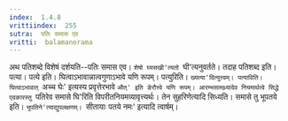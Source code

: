 ```yaml
---
index:  1.4.8
vrittiindex:  255
sutra:  पतिः समास एव
vritti:  balamanorama 
---
```


अथ पतिशब्दे विशेषं दर्शयति--पतिः समास एव। `शेषो घ्यसखी'त्यतो `घी'त्यनुवर्तते। तदाह पतिशब्द इति। पत्या। पत्ये इति। घित्वाऽभावान्नात्वगुणाऽभावे यणि रूपम्। पत्युरिति। `ख्यत्या'दित्युत्त्वम्। पत्याविति। घित्वाऽभावात् `अच्च घेः' इत्यस्य प्रवृत्तेरभावे `औत्' इति ङेरौत्त्वे यणि रूपम्। आरम्भसामथ्र्यादेव नियमार्थत्वे सिद्धे एवकारस्तु `पतिरेव समासे घि'रिति विपरीतनियमव्यावृत्त्यर्थः। तेन सुहरिणेत्यादि सिध्यति। समासे तु भूपतये इति। `भूपतिने'त्याद्युपलक्षणम्। `सीतायाः पतये नमः' इत्यादि त्वार्षम्। 

